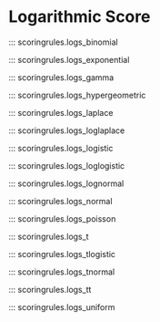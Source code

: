 # Logarithmic Score

::: scoringrules.logs_binomial

::: scoringrules.logs_exponential

::: scoringrules.logs_gamma

::: scoringrules.logs_hypergeometric

::: scoringrules.logs_laplace

::: scoringrules.logs_loglaplace

::: scoringrules.logs_logistic

::: scoringrules.logs_loglogistic

::: scoringrules.logs_lognormal

::: scoringrules.logs_normal

::: scoringrules.logs_poisson

::: scoringrules.logs_t

::: scoringrules.logs_tlogistic

::: scoringrules.logs_tnormal

::: scoringrules.logs_tt

::: scoringrules.logs_uniform
